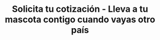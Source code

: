 ---
title: "Solicita tu cotización - Lleva a tu mascota contigo cuando vayas otro país"
layout: "get-a-quote"
slug: "cotizacion"
keywords: costo de transporte internacional de mascotas, precio de transporte internacional de mascotas, cotización de transporte de mascotas a cualquier parte del mundo
draft: false

contact_image: "images/dog.png"
redirect_url: "https://www.petstohomecr.com/es/gracias/"
---